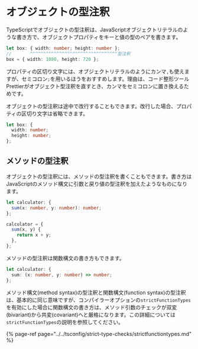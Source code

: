 # オブジェクトの型注釈

TypeScriptでオブジェクトの型注釈は、JavaScriptオブジェクトリテラルのような書き方で、オブジェクトプロパティをキーと値の型のペアを書きます。

```typescript
let box: { width: number; height: number };
//       ^^^^^^^^^^^^^^^^^^^^^^^^^^^^^^^^^型注釈
box = { width: 1080, height: 720 };
```

プロパティの区切り文字には、オブジェクトリテラルのようにカンマ`,`も使えますが、セミコロン`;`を用いるほうをおすすめします。理由は、コード整形ツールPrettierがオブジェクト型注釈を直すとき、カンマをセミコロンに置き換えるためです。

オブジェクトの型注釈は途中で改行することもできます。改行した場合、プロパティの区切り文字は省略できます。

```typescript
let box: {
  width: number;
  height: number;
};
```

## メソッドの型注釈

オブジェクトの型注釈には、メソッドの型注釈を書くこともできます。書き方はJavaScriptのメソッド構文に引数と戻り値の型注釈を加えたようなものになります。

```typescript
let calculator: {
  sum(x: number, y: number): number;
};

calculator = {
  sum(x, y) {
    return x + y;
  },
};
```

メソッドの型注釈は関数構文の書き方もできます。

```typescript
let calculator: {
  sum: (x: number, y: number) => number;
};
```

メソッド構文\(method syntax\)の型注釈と関数構文\(function syntax\)の型注釈は、基本的に同じ意味ですが、コンパイラーオプションの`strictFunctionTypes`を有効にした場合に関数構文の書き方は、メソッド引数のチェックが双変\(bivariant\)から共変\(covariant\)へと厳格になります。この詳細については`strictFunctionTypes`の説明を参照してください。

{% page-ref page="../../tsconfig/strict-type-checks/strictfunctiontypes.md" %}

